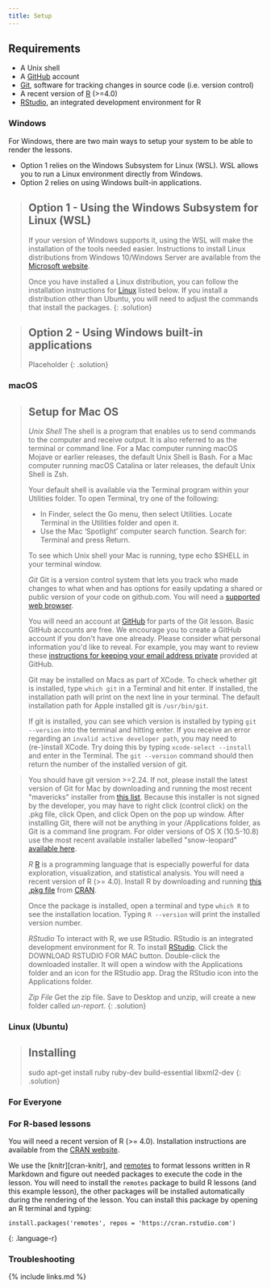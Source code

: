 ```yaml
---
title: Setup
---
```


## Requirements

* A Unix shell
* A [GitHub](https://github.com/) account
* [Git](https://git-scm.com/), software for tracking changes in source code (i.e. version control)
* A recent version of [R](https://www.r-project.org/) (>=4.0)
* [RStudio](https://rstudio.com/), an integrated development environment for R

### Windows

For Windows, there are two main ways to setup your system to be able to render the lessons.

- Option 1 relies on the Windows Subsystem for Linux (WSL). WSL allows you to run a Linux
  environment directly from Windows.
- Option 2 relies on using Windows built-in applications.

> ## Option 1 - Using the Windows Subsystem for Linux (WSL)
>
> If your version of Windows supports it, using the WSL will make the installation of the tools
> needed easier. Instructions to install Linux distributions from Windows 10/Windows Server are
> available from the [Microsoft website](https://docs.microsoft.com/en-us/windows/wsl/about).
>
> Once you have installed a Linux distribution, you can follow the installation instructions for
> [Linux](#linux-ubuntu) listed below. If you install a distribution other than Ubuntu, you will
> need to adjust the commands that install the packages.
{: .solution}

> ## Option 2 - Using Windows built-in applications
> Placeholder
{: .solution}

### macOS

> ## Setup for Mac OS
> *Unix Shell*
> The shell is a program that enables us to send commands to the computer and receive output. It is 
> also referred to as the terminal or command line.  For a Mac computer running macOS Mojave or 
> earlier releases, the default Unix Shell is Bash.  For a Mac computer running macOS Catalina or 
> later releases, the default Unix Shell is Zsh. 
>
> Your default shell is available via the Terminal program within your Utilities folder.  To open 
> Terminal, try one of the following:
>
> * In Finder, select the Go menu, then select Utilities. Locate Terminal in the Utilities folder and open it.
> * Use the Mac ‘Spotlight’ computer search function. Search for: Terminal and press Return.
>
> To see which Unix shell your Mac is running, type echo $SHELL in your terminal window.
>
> *Git*
> Git is a version control system that lets you track who made changes to what when and has options 
> for easily updating a shared or public version of your code on github.com. You will need a [supported web 
> browser](https://help.github.com/articles/supported-browsers/).
>
> You will need an account at [GitHub](https://github.com/) for parts of the Git lesson. Basic GitHub 
> accounts are free. We encourage you to create a GitHub account if you don't have one already. Please 
> consider what personal information you'd like to reveal. For example, you may want to review these 
> [instructions for keeping your email address private](https://help.github.com/articles/keeping-your-email-address-private/)
> provided at GitHub.
>
> Git may be installed on Macs as part of XCode.  To check whether git is installed, type
> `which git` in a Terminal and hit enter.  If installed, the installation path will print on the 
> next line in your terminal.  The default installation path for Apple installed git is `/usr/bin/git`.
>
> If git is installed, you can see which version is installed by typing `git --version` into the 
> terminal and hitting enter.  If you receive an error regarding an `invalid active developer path`,
> you may need to (re-)install XCode.  Try doing this by typing `xcode-select --install` and enter
> in the Terminal.  The `git --version` command should then return the number of the installed
> version of git.

> You should have git version >=2.24.  If not, please install the latest
> version of Git for Mac by downloading and running the most recent "mavericks" installer from 
> [this list](http://sourceforge.net/projects/git-osx-installer/files/).  Because this installer is 
> not signed by the developer, you may have to right click (control click) on the .pkg file, click Open, 
> and click Open on the pop up window. After installing Git, there will not be anything in your 
> /Applications folder, as Git is a command line program. For older versions of OS X (10.5-10.8) use the 
> most recent available installer labelled "snow-leopard" [available here](http://sourceforge.net/projects/git-osx-installer/files/).
>
> *R*
> [R](https://www.r-project.org/) is a programming language that is especially powerful for data 
> exploration, visualization, and statistical analysis. You will need a recent version of R (>= 4.0).
> Install R by downloading and running [this .pkg file](https://cran.r-project.org/bin/macosx/R-latest.pkg)
> from [CRAN](https://cran.r-project.org/index.html).
>
> Once the package is installed, open a terminal and type `which R` to see the installation location.
> Typing `R --version` will print the installed version number.
>
> *RStudio*
> To interact with R, we use RStudio.  RStudio is an integrated development environment for R.
> To install [RStudio](https://rstudio.com/products/rstudio/download/#download).  Click the
> DOWNLOAD RSTUDIO FOR MAC button. Double-click the downloaded installer.  It will open a window with
> the Applications folder and an icon for the RStudio app.  Drag the RStudio icon into the
> Applications folder.
>
> *Zip File* 
> Get the zip file.  Save to Desktop and unzip, will create a new folder called *un-report*.
{: .solution}

### Linux (Ubuntu)

> ## Installing 
> sudo apt-get install ruby ruby-dev build-essential libxml2-dev
> {: .solution}


### For Everyone

### For R-based lessons

You will need a recent version of R (>= 4.0). Installation instructions are available from the [CRAN website](https://cran.r-project.org).

We use the [knitr][cran-knitr], and [remotes](https://cran.r-project.org/package=remotes) to format
lessons written in R Markdown and figure out needed packages to execute the code in the lesson. You
will need to install the `remotes` package to build R lessons (and this example lesson), the other
packages will be installed automatically during the rendering of the lesson. You can install this
package by opening an R terminal and typing:

~~~
install.packages('remotes', repos = 'https://cran.rstudio.com')
~~~
{: .language-r}

### Troubleshooting

{% include links.md %}
